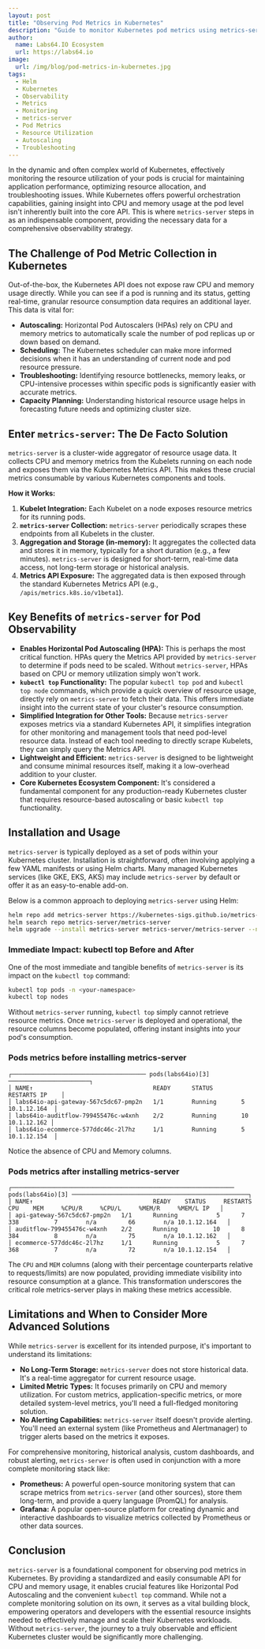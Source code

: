 ```yaml
---
layout: post
title: "Observing Pod Metrics in Kubernetes"
description: "Guide to monitor Kubernetes pod metrics using metrics-server for resource optimization, autoscaling, and troubleshooting"
author:
  name: Labs64.IO Ecosystem
  url: https://labs64.io
image:
  url: /img/blog/pod-metrics-in-kubernetes.jpg
tags:
  - Helm
  - Kubernetes
  - Observability
  - Metrics
  - Monitoring
  - metrics-server
  - Pod Metrics
  - Resource Utilization
  - Autoscaling
  - Troubleshooting
---
```


In the dynamic and often complex world of Kubernetes, effectively monitoring the resource utilization of your pods is crucial for maintaining application performance, optimizing resource allocation, and troubleshooting issues. While Kubernetes offers powerful orchestration capabilities, gaining insight into CPU and memory usage at the pod level isn't inherently built into the core API. This is where `metrics-server` steps in as an indispensable component, providing the necessary data for a comprehensive observability strategy.

## The Challenge of Pod Metric Collection in Kubernetes

Out-of-the-box, the Kubernetes API does not expose raw CPU and memory usage directly. While you can see if a pod is running and its status, getting real-time, granular resource consumption data requires an additional layer. This data is vital for:

* **Autoscaling:** Horizontal Pod Autoscalers (HPAs) rely on CPU and memory metrics to automatically scale the number of pod replicas up or down based on demand.
* **Scheduling:** The Kubernetes scheduler can make more informed decisions when it has an understanding of current node and pod resource pressure.
* **Troubleshooting:** Identifying resource bottlenecks, memory leaks, or CPU-intensive processes within specific pods is significantly easier with accurate metrics.
* **Capacity Planning:** Understanding historical resource usage helps in forecasting future needs and optimizing cluster size.

## Enter `metrics-server`: The De Facto Solution

`metrics-server` is a cluster-wide aggregator of resource usage data. It collects CPU and memory metrics from the Kubelets running on each node and exposes them via the Kubernetes Metrics API. This makes these crucial metrics consumable by various Kubernetes components and tools.

**How it Works:**

1.  **Kubelet Integration:** Each Kubelet on a node exposes resource metrics for its running pods.
2.  **`metrics-server` Collection:** `metrics-server` periodically scrapes these endpoints from all Kubelets in the cluster.
3.  **Aggregation and Storage (in-memory):** It aggregates the collected data and stores it in memory, typically for a short duration (e.g., a few minutes). `metrics-server` is designed for short-term, real-time data access, not long-term storage or historical analysis.
4.  **Metrics API Exposure:** The aggregated data is then exposed through the standard Kubernetes Metrics API (e.g., `/apis/metrics.k8s.io/v1beta1`).

## Key Benefits of `metrics-server` for Pod Observability

* **Enables Horizontal Pod Autoscaling (HPA):** This is perhaps the most critical function. HPAs query the Metrics API provided by `metrics-server` to determine if pods need to be scaled. Without `metrics-server`, HPAs based on CPU or memory utilization simply won't work.
* **`kubectl top` Functionality:** The popular `kubectl top pod` and `kubectl top node` commands, which provide a quick overview of resource usage, directly rely on `metrics-server` to fetch their data. This offers immediate insight into the current state of your cluster's resource consumption.
* **Simplified Integration for Other Tools:** Because `metrics-server` exposes metrics via a standard Kubernetes API, it simplifies integration for other monitoring and management tools that need pod-level resource data. Instead of each tool needing to directly scrape Kubelets, they can simply query the Metrics API.
* **Lightweight and Efficient:** `metrics-server` is designed to be lightweight and consume minimal resources itself, making it a low-overhead addition to your cluster.
* **Core Kubernetes Ecosystem Component:** It's considered a fundamental component for any production-ready Kubernetes cluster that requires resource-based autoscaling or basic `kubectl top` functionality.

## Installation and Usage

`metrics-server` is typically deployed as a set of pods within your Kubernetes cluster. Installation is straightforward, often involving applying a few YAML manifests or using Helm charts.
Many managed Kubernetes services (like GKE, EKS, AKS) may include `metrics-server` by default or offer it as an easy-to-enable add-on.

Below is a common approach to deploying `metrics-server` using Helm:
```bash
helm repo add metrics-server https://kubernetes-sigs.github.io/metrics-server/
helm search repo metrics-server/metrics-server
helm upgrade --install metrics-server metrics-server/metrics-server --namespace tools --create-namespace
```

### Immediate Impact: kubectl top Before and After

One of the most immediate and tangible benefits of `metrics-server` is its impact on the `kubectl top` command:

```bash
kubectl top pods -n <your-namespace>
kubectl top nodes
```

Without `metrics-server` running, `kubectl top` simply cannot retrieve resource metrics.
Once `metrics-server` is deployed and operational, the resource columns become populated, offering instant insights into your pod's consumption.

### Pods metrics before installing metrics-server

```
┌────────────────────────────────────── pods(labs64io)[3] ───────────────────────┐
│ NAME↑                                  READY      STATUS        RESTARTS IP    │
│ labs64io-api-gateway-567c5dc67-pmp2n   1/1        Running       5 10.1.12.164  │
│ labs64io-auditflow-799455476c-w4xnh    2/2        Running       10 10.1.12.162 │
│ labs64io-ecommerce-577ddc46c-2l7hz     1/1        Running       5 10.1.12.154  │
```

Notice the absence of CPU and Memory columns.

### Pods metrics after installing metrics-server

```
┌─────────────────────────────────────────────────────────────── pods(labs64io)[3] ──────────────────────────────────────────────────┐
│ NAME↑                                  READY    STATUS     RESTARTS    CPU    MEM     %CPU/R     %CPU/L     %MEM/R     %MEM/L IP   │
│ api-gateway-567c5dc67-pmp2n   1/1      Running           5      7    338          7        n/a         66        n/a 10.1.12.164   │
│ auditflow-799455476c-w4xnh    2/2      Running          10      8    384          8        n/a         75        n/a 10.1.12.162   │
│ ecommerce-577ddc46c-2l7hz     1/1      Running           5      7    368          7        n/a         72        n/a 10.1.12.154   │
```

The `CPU` and `MEM` columns (along with their percentage counterparts relative to requests/limits) are now populated, providing immediate visibility into resource consumption at a glance. This transformation underscores the critical role metrics-server plays in making these metrics accessible.

## Limitations and When to Consider More Advanced Solutions

While `metrics-server` is excellent for its intended purpose, it's important to understand its limitations:

* **No Long-Term Storage:** `metrics-server` does not store historical data. It's a real-time aggregator for current resource usage.
* **Limited Metric Types:** It focuses primarily on CPU and memory utilization. For custom metrics, application-specific metrics, or more detailed system-level metrics, you'll need a full-fledged monitoring solution.
* **No Alerting Capabilities:** `metrics-server` itself doesn't provide alerting. You'll need an external system (like Prometheus and Alertmanager) to trigger alerts based on the metrics it exposes.

For comprehensive monitoring, historical analysis, custom dashboards, and robust alerting, `metrics-server` is often used in conjunction with a more complete monitoring stack like:

* **Prometheus:** A powerful open-source monitoring system that can scrape metrics from `metrics-server` (and other sources), store them long-term, and provide a query language (PromQL) for analysis.
* **Grafana:** A popular open-source platform for creating dynamic and interactive dashboards to visualize metrics collected by Prometheus or other data sources.

## Conclusion

`metrics-server` is a foundational component for observing pod metrics in Kubernetes. By providing a standardized and easily consumable API for CPU and memory usage, it enables crucial features like Horizontal Pod Autoscaling and the convenient `kubectl top` command. While not a complete monitoring solution on its own, it serves as a vital building block, empowering operators and developers with the essential resource insights needed to effectively manage and scale their Kubernetes workloads. Without `metrics-server`, the journey to a truly observable and efficient Kubernetes cluster would be significantly more challenging.
